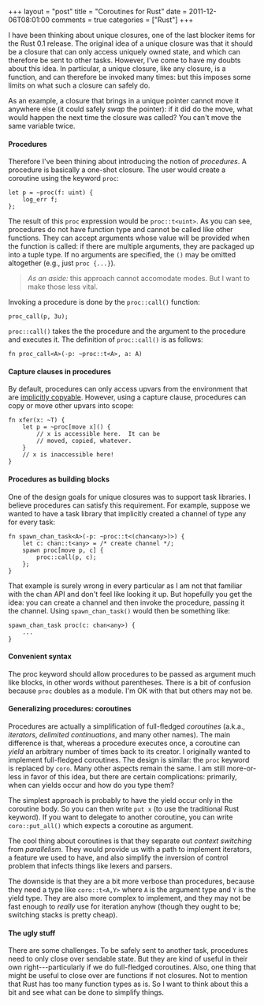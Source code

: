 +++
layout = "post"
title = "Coroutines for Rust"
date = 2011-12-06T08:01:00
comments = true
categories = ["Rust"]
+++

I have been thinking about unique closures, one of the last blocker items
for the Rust 0.1 release.  The original idea of a unique closure was
that it should be a closure that can only access uniquely owned state,
and which can therefore be sent to other tasks.  However, I've come to
have my doubts about this idea.  In particular, a unique closure, like
any closure, is a function, and can therefore be invoked many times:
but this imposes some limits on what such a closure can safely do.

As an example, a closure that brings in a unique pointer cannot move
it anywhere else (it could safely *swap* the pointer): if it did do
the move, what would happen the next time the closure was called? You
can't move the same variable twice. 

#### Procedures

Therefore I've been thining about introducing the notion of
*procedures*.  A procedure is basically a one-shot closure.
The user would create a coroutine using the keyword `proc`:

    let p = ~proc(f: uint) {
        log_err f;
    };

The result of this `proc` expression would be `proc::t<uint>`.  As you
can see, procedures do not have function type and cannot be called
like other functions.  They can accept arguments whose value will be
provided when the function is called: if there are multiple arguments,
they are packaged up into a tuple type.  If no arguments are
specified, the `()` may be omitted altogether (e.g., just `proc
{...}`).

> *As an aside:* this approach cannot accomodate modes. But I want to
> make those less vital.

Invoking a procedure is done by the `proc::call()` function:

    proc_call(p, 3u);
    
`proc::call()` takes the the procedure and the argument to the
procedure and executes it.  The definition of `proc::call()` is
as follows:

    fn proc_call<A>(-p: ~proc::t<A>, a: A)
    
#### Capture clauses in procedures

By default, procedures can only access upvars from the environment
that are [implicitly copyable](/rust/no-implicit-copies/).  However,
using a capture clause, procedures can copy or move other upvars
into scope:

    fn xfer(x: ~T) {
        let p = ~proc[move x]() {
            // x is accessible here.  It can be 
            // moved, copied, whatever.
        }
        // x is inaccessible here!
    }

#### Procedures as building blocks

One of the design goals for unique closures was to support task
libraries.  I believe procedures can satisfy this requirement.  For
example, suppose we wanted to have a task library that implicitly
created a channel of type any for every task:

    fn spawn_chan_task<A>(-p: ~proc::t<(chan<any>)>) {
        let c: chan::t<any> = /* create channel */;
        spawn proc[move p, c] {
            proc::call(p, c);
        };
    }
    
That example is surely wrong in every particular as I am not that
familiar with the chan API and don't feel like looking it up.  But
hopefully you get the idea: you can create a channel and then invoke
the procedure, passing it the channel.  Using `spawn_chan_task()` would then
be something like:

    spawn_chan_task proc(c: chan<any>) {
        ...
    }
    
#### Convenient syntax

The proc keyword should allow procedures to be passed as argument much
like blocks, in other words without parentheses.  There is a bit of
confusion because `proc` doubles as a module.  I'm OK with that but
others may not be.

#### Generalizing procedures: coroutines

Procedures are actually a simplification of full-fledged *coroutines*
(a.k.a., *iterators*, *delimited continuations*, and many other
names).  The main difference is that, whereas a procedure executes
once, a coroutine can *yield* an arbitrary number of times back to its
creator.  I originally wanted to implement full-fledged coroutines.
The design is similar: the `proc` keyword is replaced by `coro`.  Many
other aspects remain the same.  I am still more-or-less in favor of
this idea, but there are certain complications: primarily, when can
yields occur and how do you type them?

The simplest approach is probably to have the yield occur only in the
coroutine body.  So you can then write `put x` (to use the traditional
Rust keyword).  If you want to delegate to another coroutine, you can
write `coro::put_all()` which expects a coroutine as argument.  

The cool thing about coroutines is that they separate out *context
switching* from *parallelism*.  They would provide us with a path to
implement iterators, a feature we used to have, and also simplify the
inversion of control problem that infects things like lexers and
parsers.  

The downside is that they are a bit more verbose than procedures,
because they need a type like `coro::t<A,Y>` where `A` is the argument
type and `Y` is the yield type.  They are also more complex to
implement, and they may not be fast enough to *really* use for
iteration anyhow (though they ought to be; switching stacks is pretty
cheap).

#### The ugly stuff

There are some challenges.  To be safely sent to another task,
procedures need to only close over sendable state.  But they are kind
of useful in their own right---particularly if we do full-fledged
coroutines.  Also, one thing that might be useful to close over are
functions if not closures.  Not to mention that Rust has too many
function types as is.  So I want to think about this a bit and see
what can be done to simplify things.
